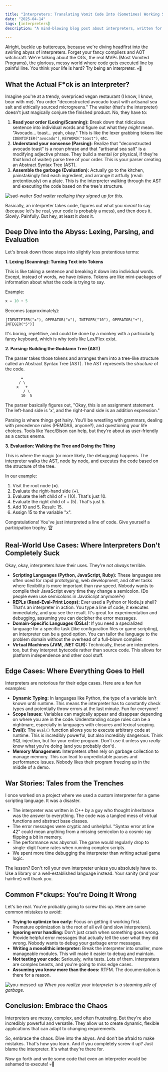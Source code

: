 ```yaml
---

title: "Interpreters: Translating Vomit Code Into (Sometimes) Working Shit"
date: "2025-04-14"
tags: [interpreters]
description: "A mind-blowing blog post about interpreters, written for chaotic Gen Z engineers."

---
```


Alright, buckle up buttercups, because we're diving headfirst into the swirling abyss of interpreters. Forget your fancy compilers and AOT witchcraft. We're talking about the OGs, the real MVPs (Most Vomited Programs), the glorious, messy world where code gets executed line by painful line. You think your life is hard? Try being an interpreter. 💀🙏

## What the Actual F*ck is an Interpreter?

Imagine you're at a trendy, overpriced vegan restaurant (I know, I know, bear with me). You order "deconstructed avocado toast with artisanal sea salt and ethically sourced microgreens." The waiter (that's the interpreter) doesn't just magically conjure the finished product. No, they have to:

1.  **Read your order (Lexing/Scanning):** Break down that ridiculous sentence into individual words and figure out what they *might* mean. "Avocado... toast... yeah, okay." This is like the lexer grabbing tokens like `IDENTIFIER("avocado")`, `KEYWORD("toast")`, etc.
2.  **Understand your nonsense (Parsing):** Realize that "deconstructed avocado toast" is a noun phrase and that "artisanal sea salt" is a modifying adjective phrase. They build a mental (or physical, if they're *that* kind of waiter) parse tree of your order. This is your parser creating an Abstract Syntax Tree (AST).
3.  **Assemble the garbage (Evaluation):** Actually go to the kitchen, painstakingly find each ingredient, and arrange it artfully (read: pretentiously) on a plate. This is the interpreter walking through the AST and executing the code based on the tree's structure.

![sad-waiter](https://i.imgflip.com/3499gj.jpg)
*Sad waiter realizing they signed up for this.*

Basically, an interpreter takes code, figures out what you *meant* to say (because let's be real, your code is probably a mess), and then does it. Slowly. Painfully. But hey, at least it *does* it.

## Deep Dive into the Abyss: Lexing, Parsing, and Evaluation

Let's break down those steps into slightly less pretentious terms:

**1. Lexing (Scanning): Turning Text into Tokens**

This is like taking a sentence and breaking it down into individual words. Except, instead of words, we have *tokens*. Tokens are like mini-packages of information about what the code is trying to say.

Example:

```python
x = 10 + 5
```

Becomes (approximately):

```
[IDENTIFIER("x"), OPERATOR("="), INTEGER("10"), OPERATOR("+"), INTEGER("5")]
```

It's boring, repetitive, and could be done by a monkey with a particularly fancy keyboard, which is why tools like Lex/Flex exist.

**2. Parsing: Building the Goddamn Tree (AST)**

The parser takes those tokens and arranges them into a tree-like structure called an Abstract Syntax Tree (AST). The AST represents the *structure* of the code.

```
       =
      / \
     x   +
        / \
       10  5
```

The parser basically figures out, "Okay, this is an assignment statement. The left-hand side is 'x', and the right-hand side is an addition expression."

Parsing is where things get hairy. You'll be wrestling with grammars, dealing with precedence rules (PEMDAS, anyone?), and questioning your life choices. Tools like Yacc/Bison can help, but they're about as user-friendly as a cactus enema.

**3. Evaluation: Walking the Tree and Doing the Thing**

This is where the magic (or more likely, the debugging) happens. The interpreter walks the AST, node by node, and executes the code based on the structure of the tree.

In our example:

1.  Visit the root node (=).
2.  Evaluate the right-hand side (+).
3.  Evaluate the left child of + (10).  That's just 10.
4.  Evaluate the right child of + (5). That's just 5.
5.  Add 10 and 5. Result: 15.
6.  Assign 15 to the variable "x".

Congratulations! You've just interpreted a line of code. Give yourself a participation trophy. 🏆

## Real-World Use Cases: Where Interpreters Don't Completely Suck

Okay, okay, interpreters have their uses. They're not *always* terrible.

*   **Scripting Languages (Python, JavaScript, Ruby):** These languages are often used for rapid prototyping, web development, and other tasks where flexibility is more important than raw speed. Nobody wants to compile their JavaScript every time they change a semicolon. (Do people even use semicolons in JavaScript anymore?💀)
*   **REPLs (Read-Eval-Print Loops):** Ever used a Python or Node.js shell? That's an interpreter in action. You type a line of code, it executes immediately, and you see the result. It's great for experimentation and debugging, assuming you can decipher the error messages.
*   **Domain-Specific Languages (DSLs):** If you need a specialized language for a specific task (like configuration files or game scripting), an interpreter can be a good option. You can tailor the language to the problem domain without the overhead of a full-blown compiler.
*   **Virtual Machines (JVM, .NET CLR):** Technically, these are interpreters too, but they interpret bytecode rather than source code. This allows for platform independence and other cool stuff.

## Edge Cases: Where Everything Goes to Hell

Interpreters are notorious for their edge cases. Here are a few fun examples:

*   **Dynamic Typing:** In languages like Python, the type of a variable isn't known until runtime. This means the interpreter has to constantly check types and potentially throw errors at the last minute. Fun for everyone!
*   **Scope Issues:** Variables can magically appear and disappear depending on where you are in the code. Understanding scope rules can be a nightmare, especially in languages with closures and lexical scoping.
*   **Eval():** The `eval()` function allows you to execute arbitrary code at runtime. This is incredibly powerful, but also incredibly dangerous. Think SQL injection, but for your entire program. Don't use it unless you *really* know what you're doing (and you probably don't).
*   **Memory Management:** Interpreters often rely on garbage collection to manage memory. This can lead to unpredictable pauses and performance issues. Nobody likes their program freezing up in the middle of a demo.

## War Stories: Tales from the Trenches

I once worked on a project where we used a custom interpreter for a game scripting language. It was a disaster.

*   The interpreter was written in C++ by a guy who thought inheritance was the answer to everything. The code was a tangled mess of virtual functions and abstract base classes.
*   The error messages were cryptic and unhelpful. "Syntax error at line 42" could mean anything from a missing semicolon to a cosmic ray flipping a bit in memory.
*   The performance was abysmal. The game would regularly drop to single-digit frame rates when running complex scripts.
*   We spent more time debugging the interpreter than writing actual game logic.

The lesson? Don't roll your own interpreter unless you absolutely have to. Use a library or a well-established language instead. Your sanity (and your hairline) will thank you.

## Common F*ckups: You're Doing It Wrong

Let's be real. You're probably going to screw this up. Here are some common mistakes to avoid:

*   **Trying to optimize too early:** Focus on getting it working first. Premature optimization is the root of all evil (and slow interpreters).
*   **Ignoring error handling:** Don't just crash when something goes wrong. Provide helpful error messages that actually tell the user what they did wrong. Nobody wants to debug your garbage error messages.
*   **Writing a monolithic interpreter:** Break the interpreter into smaller, more manageable modules. This will make it easier to debug and maintain.
*   **Not testing your code:** Seriously, write tests. Lots of them. Interpreters are complex beasts, and you're going to miss edge cases.
*   **Assuming you know more than the docs:** RTFM. The documentation is there for a reason.

![you-messed-up](https://i.kym-cdn.com/entries/icons/original/000/027/475/Screen_Shot_2018-10-25_at_11.02.15_AM.png)
*When you realize your interpreter is a steaming pile of garbage.*

## Conclusion: Embrace the Chaos

Interpreters are messy, complex, and often frustrating. But they're also incredibly powerful and versatile. They allow us to create dynamic, flexible applications that can adapt to changing requirements.

So, embrace the chaos. Dive into the abyss. And don't be afraid to make mistakes. That's how you learn. And if you completely screw it up? Just blame the interpreter. It's what they're there for.

Now go forth and write some code that even an interpreter would be ashamed to execute! 💀🙏
